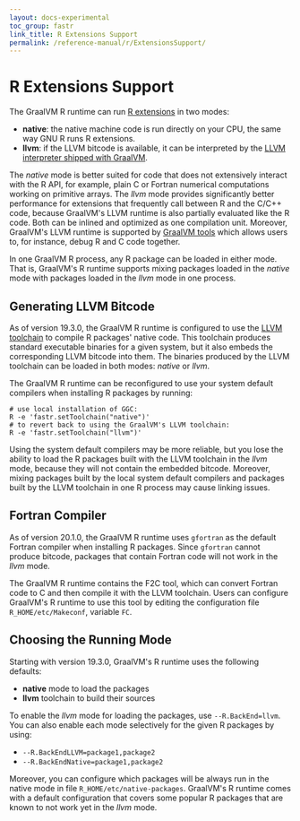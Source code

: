```yaml
---
layout: docs-experimental
toc_group: fastr
link_title: R Extensions Support
permalink: /reference-manual/r/ExtensionsSupport/
---
```

# R Extensions Support

The GraalVM R runtime can run [R extensions](https://cran.r-project.org/doc/manuals/r-release/R-exts.html) in two modes:

* **native**: the native machine code is run directly on your CPU, the same way GNU R runs R extensions.
* **llvm**: if the LLVM bitcode is available, it can be interpreted by the [LLVM interpreter shipped with GraalVM](../llvm/README.md).

The *native* mode is better suited for code that does not extensively interact with the R API, for example, plain C or Fortran numerical computations working on primitive arrays.
The *llvm* mode provides significantly better performance for extensions that frequently call between R and the C/C++ code, because GraalVM's LLVM runtime is also partially evaluated like the R code.
Both can be inlined and optimized as one compilation unit.
Moreover, GraalVM's LLVM runtime is supported by [GraalVM tools](../..docs/tools/tools.md) which allows users to, for instance, debug R and C code together.

In one GraalVM R process, any R package can be loaded in either mode.
That is, GraalVM's R runtime supports mixing packages loaded in the *native* mode with packages loaded in the *llvm* mode in one process.

## Generating LLVM Bitcode

As of version 19.3.0, the GraalVM R runtime is configured to use the [LLVM toolchain](https://github.com/oracle/graal/blob/master/sulong/docs/contributor/TOOLCHAIN.md) to compile R packages' native code.
This toolchain produces standard executable binaries for a given system, but it also embeds the corresponding LLVM bitcode into them.
The binaries produced by the LLVM toolchain can be loaded in both modes: *native* or *llvm*.

The GraalVM R runtime can be reconfigured to use your system default compilers when installing R packages by running:
```shell
# use local installation of GGC:
R -e 'fastr.setToolchain("native")'
# to revert back to using the GraalVM's LLVM toolchain:
R -e 'fastr.setToolchain("llvm")'
```

Using the system default compilers may be more reliable, but you lose the ability to load the R packages built with the LLVM toolchain in the *llvm* mode, because they will not contain the embedded bitcode.
Moreover, mixing packages built by the local system default compilers and packages built by the LLVM toolchain in one R process may cause linking issues.

## Fortran Compiler

As of version 20.1.0, the GraalVM R runtime uses `gfortran` as the default Fortran compiler when installing R packages.
Since `gfortran` cannot produce bitcode, packages that contain Fortran code will not work in the *llvm* mode.

The GraalVM R runtime contains the F2C tool, which can convert Fortran code to C and then compile it with the LLVM toolchain.
Users can configure GraalVM's R runtime to use this tool by editing the configuration file `R_HOME/etc/Makeconf`, variable `FC`.

## Choosing the Running Mode

Starting with version 19.3.0, GraalVM's R runtime uses the following defaults:
* **native** mode to load the packages
* **llvm** toolchain to build their sources

To enable the *llvm* mode for loading the packages, use `--R.BackEnd=llvm`.
You can also enable each mode selectively for the given R packages by using:
* `--R.BackEndLLVM=package1,package2`
* `--R.BackEndNative=package1,package2`

Moreover, you can configure which packages will be always run in the native mode in file `R_HOME/etc/native-packages`. GraalVM's R runtime comes with a default configuration that covers some popular R packages that are known to not work yet in the *llvm* mode.
